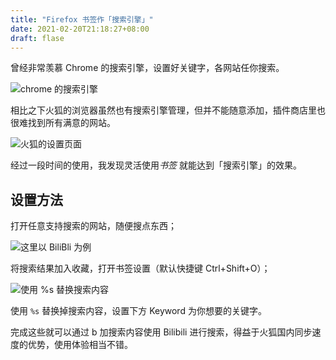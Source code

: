 ```yaml
---
title: "Firefox 书签作「搜索引擎」"
date: 2021-02-20T21:18:27+08:00
draft: flase
---
```


曾经非常羡慕 Chrome 的搜索引擎，设置好关键字，各网站任你搜索。

![chrome 的搜索引擎](https://thaoeu.site/Q07'21-3721chrome.png)

相比之下火狐的浏览器虽然也有搜索引擎管理，但并不能随意添加，插件商店里也很难找到所有满意的网站。

![火狐的设置页面](https://thaoeu.site/Q07'21-3728firefox.png)

经过一段时间的使用，我发现灵活使用*书签* 就能达到「搜索引擎」的效果。

## 设置方法

打开任意支持搜索的网站，随便搜点东西；

![这里以 BiliBli 为例](https://thaoeu.site/Q07'21-1533bili.png)

将搜索结果加入收藏，打开书签设置（默认快捷键 Ctrl+Shift+O）；

![使用 %s 替换搜索内容](https://thaoeu.site/Q07'21-3737over.png)

使用 `%s` 替换掉搜索内容，设置下方 Keyword 为你想要的关键字。

完成这些就可以通过 b 加搜索内容使用 Bilibili 进行搜索，得益于火狐国内同步速度的优势，使用体验相当不错。
